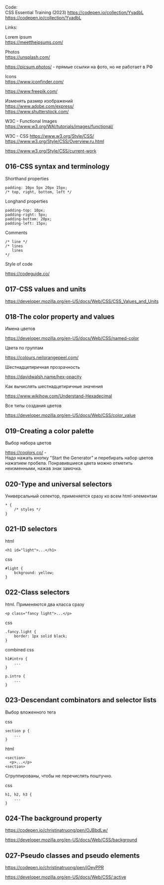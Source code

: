 Code:  
CSS Essential Training (2023)
https://codepen.io/collection/YyadbL
https://codepen.io/collection/YyadbL

Links: 

Lorem ipsum   
https://meettheipsums.com/

Photos  
https://unsplash.com/  

https://picsum.photos/ - прямые ссылки на фото, но не работает в РФ

Icons  
https://www.iconfinder.com/

https://www.freepik.com/

Изменять размер изображений  
https://www.adobe.com/express/  
https://www.shutterstock.com/  

W3C - Functional Images  
https://www.w3.org/WAI/tutorials/images/functional/

W3C - CSS
https://www.w3.org/Style/CSS/
https://www.w3.org/Style/CSS/Overview.ru.html

https://www.w3.org/Style/CSS/current-work

## 016-CSS syntax and terminology

Shorthand properties

    padding: 10px 5px 20px 15px;
    /* top, right, bottom, left */

Longhand properties

    padding-top: 10px;
    padding-right: 5px;
    padding-bottom: 20px;
    padding-left: 15px;

Comments

    /* line */
    /* lines
       lines
    */

Style of code

https://codeguide.co/

## 017-CSS values and units

https://developer.mozilla.org/en-US/docs/Web/CSS/CSS_Values_and_Units

## 018-The color property and values

Имена цветов

https://developer.mozilla.org/en-US/docs/Web/CSS/named-color

Цвета по группам

https://colours.neilorangepeel.com/

Шестнадцетиричная прозрачность

https://davidwalsh.name/hex-opacity

Как вычислять шестнадцетиричные значения

https://www.wikihow.com/Understand-Hexadecimal

Все типы создания цветов

https://developer.mozilla.org/en-US/docs/Web/CSS/color_value


## 019-Creating a color palette

Выбор набора цветов

https://coolors.co/ -  
Надо нажать кнопку "Start the Generator" и перебирать набор цветов нажатием пробела. Понравившиеся цвета можно отметить неизменными, нажав знак замочка.  

## 020-Type and universal selectors

Универсальный селектор, применяется сразу ко всем html-элементам

    * {
        /* styles */
    }

## 021-ID selectors

html
  
    <h1 id="light">...</h1>

css

    #light {
        bckground: yellow;
    }

## 022-Class selectors

html. Применяются два класса сразу

    <p class="fancy light">...</p>

css

   
    .fancy.light {
        border: 1px solid black;
    }

combined css

    h1#intro {
        ...
    }

    p.intro {
        ...
    }

## 023-Descendant combinators and selector lists

Выбор вложенного тега

css

    section p {
        ...
    }

html

    <section>
      <p>...</p>
    <section>

Сгруппированы, чтобы не перечислять поштучно. 

css

    h1, h2, h3 {
        ...
    }

## 024-The background property

https://codepen.io/christinatruong/pen/OJBbdLw/

https://developer.mozilla.org/en-US/docs/Web/CSS/background

## 027-Pseudo classes and pseudo elements

https://codepen.io/christinatruong/pen/jOeyPPR

https://developer.mozilla.org/en-US/docs/Web/CSS/:active

##  






